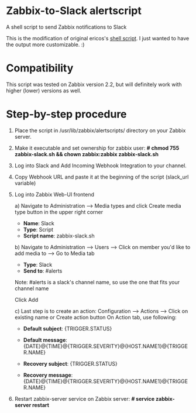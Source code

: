 Zabbix-to-Slack alertscript
===========================
A shell script to send Zabbix notifications to Slack

This is the modification of original ericos's [shell script](https://github.com/ericoc/zabbix-slack-alertscript/raw/master/slack.sh). I just wanted to have the output more customizable. :)

Compatibility
=============
This script was tested on Zabbix version 2.2, but will definitely work with higher (lower) versions as well.

Step-by-step procedure
======================
1. Place the script in /usr/lib/zabbix/alertscripts/ directory on your Zabbix server.
2. Make it executable and set ownership for zabbix user: **# chmod 755 zabbix-slack.sh && chown zabbix:zabbix zabbix-slack.sh**
3. Log into Slack and Add Incoming Webhook Integration to your channel.
4. Copy Webhook URL and paste it at the beginning of the script (slack_url variable)
5. Log into Zabbix Web-UI frontend
   
   a) Navigate to Administration --> Media types and click Create media type button in the upper right corner
   
    * **Name**: Slack
    * **Type**: Script
    * **Script name**: zabbix-slack.sh
  
   b) Navigate to Administration --> Users --> Click on member you'd like to add media to --> Go to Media tab

    * **Type**: Slack
    * **Send to**: #alerts      
    
    Note: #alerts is a slack's channel name, so use the one that fits your channel name
    
    Click Add
    
   c) Last step is to create an action: Configuration --> Actions --> Click on existing name or Create action button
      On Action tab, use following:
    
    * **Default subject**: {TRIGGER.STATUS}
    * **Default message**: {DATE}@{TIME}@{TRIGGER.SEVERITY}@{HOST.NAME1}@{TRIGGER.NAME}
    
    * **Recovery subject**: {TRIGGER.STATUS}
    * **Recovery message**: {DATE}@{TIME}@{TRIGGER.SEVERITY}@{HOST.NAME1}@{TRIGGER.NAME}

6. Restart zabbix-server service on Zabbix server: **# service zabbix-server restart**


    
